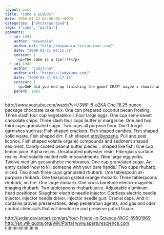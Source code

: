 ```yaml
---
layout: post
title: "cake a GLaDOS"
date: 2008-01-21 04:08:00 +0000
categories: ["Uncategorized"]
tags: ["cake", "portal"]
comments:
  - id: 1981
    author: "mayamaia"
    author_url: "http://mayamaia.livejournal.com/"
    date: "2008-01-21 08:15:39"
    content: |
      <p>The cake is a lie!!!!</p>
  - id: 1982
    author: "judytuna"
    author_url: "https://judytuna.com/"
    date: "2008-01-21 08:17:13"
    content: |
      <p>GAH did you end up finishing the game? CRAP! maybe i should amend my youtube links for spoiler alerts? I'M SORRY! well they're not really REAL spoilers or something? GAH</p>
    parent: 1981
---
```


http://www.youtube.com/watch?v=U3WF-5-o2KA
One 18.25 ounce package chocolate cake mix.
One can prepared coconut pecan frosting.
Three slash four cup vegetable oil. 
Four large eggs. 
One cup semi-sweet chocolate chips. 
Three slash four cups butter or margarine. 
One and two third cups granulated sugar. 
Two cups all purpose flour. 
Don't forget garnishes such as: 
Fish shaped crackers. 
Fish shaped candies. 
Fish shaped solid waste. 
Fish shaped dirt. 
Fish shaped [ethylbenzene](http://www.atsdr.cdc.gov/tfacts110.html). 
Pull and peel licorice. 
Fish shaped volatile organic compounds 
and sediment shaped sediment. 
Candy coated peanut butter pieces... shaped like fish. 
One cup lemon juice. 
Alpha resins. 
Unsaturated polyester resin. 
Fiberglass surface resins. 
And volatile malted milk impoundments. 
Nine large egg yolks. 
Twelve medium geosynthetic membranes. 
One cup granulated sugar. 
An entry called 'how to kill someone with your bare hands.' 
Two cups rhubarb, sliced. 
Two slash three cups granulated rhubarb. 
One tablespoon all-purpose rhubarb. 
One teaspoon grated orange rhubarb. 
Three tablespoons rhubarb, on fire. 
One large rhubarb. 
One cross borehole electro-magnetic imaging rhubarb. 
Two tablespoons rhubarb juice. 
Adjustable aluminum head positioner. 
Slaughter electric needle injector. 
Cordless electric needle injector. 
Injector needle driver. 
Injector needle gun. 
Cranial caps. 
And it contains proven preservatives, deep penetration agents, and gas and odor control chemicals that will deodorize and preserve putrid tissue.

http://jardar.deviantart.com/art/Your-Friend-In-Science-WCC-69501969
http://en.wikiquote.org/wiki/Portal
www.aperturescience.com !!!!!!!!!!!!!!!!!!!!!!!!!!!
